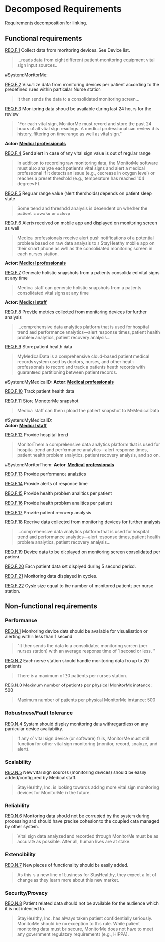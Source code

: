 # Decomposed Requirements

Requirements decomposition for linking.

## Functional requirements

[REQ.F.1](#REQ.F.1) Collect data from monitoring devices. See Device list.
> ...reads data from eight different patient-monitoring equipment vital sign input sources..

#System:MonitorMe:

[REQ.F.2](#REQ.F.2) Visualize data from monitoring devices per patient according to the predefined rules within particular Nurse station
> It then sends the data to a consolidated monitoring screen…

[REQ.F.3](#REQ.F.3) Monitoring data should be available during last 24 hours for the review
>"For each vital sign, MonitorMe must record and store the past 24 hours of all vital sign readings. A medical
professional can review this history, filtering on time range as well as vital sign."

**Actor: [Medical professionals](./03_Actors.md#Medical-professionals)**

[REQ.F.4](#REQ.F.4) Send alert in case of any vital sign value is out of regular range
> In addition to recording raw monitoring data, the MonitorMe software must also analyze each patient’s vital signs and alert a medical professional if it detects an issue (e.g., decrease in oxygen level) or reaches a preset threshold (e.g., temperature has reached 104 degrees F).

[REQ.F.5](#REQ.F.5) Regular range value (alert thersholds) depends on patient sleep state
> Some trend and threshold analysis is dependent on whether the patient is awake or asleep

[REQ.F.6](#REQ.F.6) Alerts received on mobile app and displayed on monitoring screen as well  
> Medical professionals receive alert push notifications of a potential problem based on raw data analysis to a
StayHeathy mobile app on their smart phone as well as the consolidated monitoring screen in each nurses
station.

**Actor: [Medical professionals](./03_Actors.md#Medical-professionals)**

[REQ.F.7](#REQ.F.7) Generate holistic snapshots from a patients consolidated vital signs at any time
> Medical staff can generate holistic snapshots from a patients consolidated vital signs at any time

**Actor: [Medical staff](./03_Actors.md#Medical-staff)**

[REQ.F.8](#REQ.F.8) Provide metrics collected from monitoring devices for further analysis
>...comprehensive data analytics platform that is used for hospital trend and performance analytics—alert response times, patient health problem analytics, patient recovery analysis…

[REQ.F.9](#REQ.F.9) Store patient health data
> MyMedicalData is a comprehensive cloud-based patient medical records system used by doctors, nurses, and other heath professionals to record and track a patients heath records with guaranteed partitioning between patient records.

#System:MyMedicalID:
**Actor: [Medical professionals](./03_Actors.md#Medical-professionals)**

[REQ.F.10](#REQ.F.10) Track patient health data

[REQ.F.11](#REQ.F.11) Store MonotorMe snapshot
> Medical staff can then upload the patient snapshot to MyMedicalData

#System:MyMedicalID:<br/>
**Actor: [Medical staff](./03_Actors.md#Medical-staff)**

[REQ.F.12](#REQ.F.12) Provide hospital trend
> MonitorThem a comprehensive data analytics platform that is used for hospital trend and performance
analytics—alert response times, patient health problem analytics, patient recovery analysis, and so on.

#System:MonitorThem:
**Actor: [Medical professionals](./03_Actors.md#Medical-professionals)**

[REQ.F.13](#REQ.F.13) Provide performance analztics

[REQ.F.14](#REQ.F.14) Provide alerts of responce time

[REQ.F.15](#REQ.F.15) Provide health problem analitics per patient

[REQ.F.16](#REQ.F.16) Provide health problem analitics per patient

[REQ.F.17](#REQ.F.17) Provide patient recovery analysis

[REQ.F.18](#REQ.F.18) Receive data collected from monitoring devices for further analysis
>...comprehensive data analytics platform that is used for hospital trend and performance analytics—alert response times, patient health problem analytics, patient recovery analysis…

[REQ.F.19](#REQ.F.19) Device data to be dicplayed on monitoring screen consolidated per patient.

[REQ.F.20](#REQ.F.20) Each patient data set displyed during 5 second period.

[REQ.F.21](#REQ.F.21) Monitoring data displayed in cycles.

[REQ.F.22](#REQ.F.22) Cysle size equal to the number of monitored patients per nurse station.

## Non-functional requirements

### Performance

[REQ.N.1](#REQ.N.1) Monitoring device data should be available for visualisation or alerting within less than 1 second
> "It then sends the data to a consolidated monitoring screen (per nurses station)
with an average response time of 1 second or less. "

[REQ.N.2](#REQ.N.2) Each nerse station should handle monitoring data fro up to 20 patients
> There is a maximum of 20 patients per nurses station.

[REQ.N.3](#REQ.N.3) Maximum number of patients per physical MonitorMe instance: 500
> Maximum number of patients per physical MonitorMe instance: 500

### Robustness/Fault tolerance

[REQ.N.4](#REQ.N.4) System should display monitoring data withregardless on any particular device availability.
> If any of vital sign device (or software) fails, MonitorMe must still function for other vital sign monitoring (monitor, record, analyze, and alert).

### Scalability

[REQ.N.5](#REQ.N.5) New vital sign sources (monitoring devices) should be easily added/configured by Medical staff.
> StayHealthy, Inc. is looking towards adding more vital sign monitoring devices for MonitorMe in the future.

### Reliability

[REQ.N.6](#REQ.N.6) Monitoring data should not be corrupted by the system during processing and should have precise cohesion to the coupled data managed by other system.
> Vital sign data analyzed and recorded through MonitorMe must be as accurate as possible. After all, human
lives are at stake.

### Extencibility

[REQ.N.7](#REQ.N.7) New pieces of functionality should be easily added.
> As this is a new line of business for StayHealthy, they expect a lot of change as they learn more about this
new market.

### Security/Provacy

[REQ.N.8](#REQ.N.8) Patient related data should not be available for the audience which it is not intended to.
> StayHealthy, Inc. has always taken patient confidentially seriously. MonitorMe should be no exception to this rule. While patient monitoring data must be secure, MonitorMe does not have to meet any government regulatory requirements (e.g., HIPPA).
